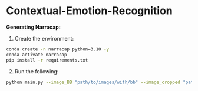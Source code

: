 # Contextual-Emotion-Recognition

**Generating Narracap:**

1. Create the environment:
```bash
conda create -n narracap python=3.10 -y
conda activate narracap
pip install -r requirements.txt
```

2. Run the following:
```bash
python main.py --image_BB "path/to/images/with/bb" --image_cropped "path/to/cropped/bb/of/target" --emotic "path/to/emotic"
```
